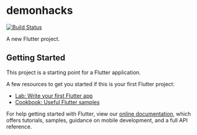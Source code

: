 # demonhacks
[![Build Status](https://dev.azure.com/ameypsunu2017/DemonHacks/_apis/build/status/ameysunu.DemonHacks?branchName=master)](https://dev.azure.com/ameypsunu2017/DemonHacks/_build/latest?definitionId=17&branchName=master)

A new Flutter project.

## Getting Started

This project is a starting point for a Flutter application.

A few resources to get you started if this is your first Flutter project:

- [Lab: Write your first Flutter app](https://flutter.dev/docs/get-started/codelab)
- [Cookbook: Useful Flutter samples](https://flutter.dev/docs/cookbook)

For help getting started with Flutter, view our
[online documentation](https://flutter.dev/docs), which offers tutorials,
samples, guidance on mobile development, and a full API reference.
